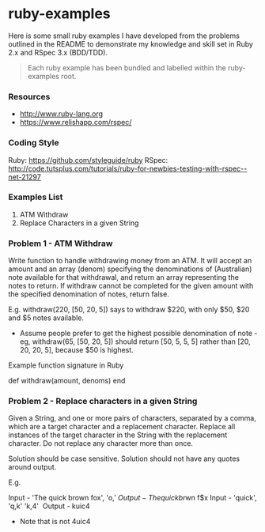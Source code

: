 ruby-examples
=============

Here is some small ruby examples I have developed from the problems outlined in the README to demonstrate my knowledge and skill set in Ruby 2.x and RSpec 3.x (BDD/TDD). 

> Each ruby example has been bundled and labelled within the ruby-examples root.

### Resources

- http://www.ruby-lang.org
- https://www.relishapp.com/rspec/

### Coding Style

Ruby: https://github.com/styleguide/ruby
RSpec: http://code.tutsplus.com/tutorials/ruby-for-newbies-testing-with-rspec--net-21297

### Examples List

1. ATM Withdraw
2. Replace Characters in a given String

### Problem 1 - ATM Withdraw

Write function to handle withdrawing money from an ATM. It will accept an amount and an array (denom) specifying the denominations of (Australian) note available for that withdrawal, and return an array representing the notes to return. If withdraw cannot be completed for the given amount with the specified denomination of notes, return false. 

E.g. withdraw(220, [50, 20, 5]) says to withdraw $220, with only $50, $20 and $5 notes available.

* Assume people prefer to get the highest possible denomination of note - eg, withdraw(65, [50, 20, 5]) should return [50, 5, 5, 5] rather than [20, 20, 20, 5], because $50 is highest.  

Example function signature in Ruby

def withdraw(amount, denoms) 
end

### Problem 2 - Replace characters in a given String

Given a String, and one or more pairs of characters, separated by a comma, which are a target character and a replacement character. Replace all instances of the target character in the String with the replacement character.  Do not replace any character more than once.

Solution should be case sensitive. Solution should not have any quotes around output.  

E.g. 

Input -  'The quick brown fox', 'o,$'    Output - The quick br$wn f$x 
Input -  'quick', 'q,k' 'k,4'    Output - kuic4  

* Note that is not 4uic4